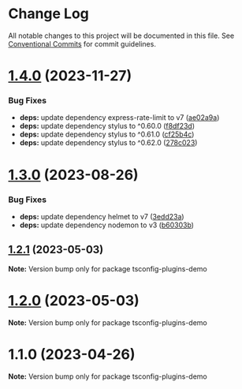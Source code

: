 # Change Log

All notable changes to this project will be documented in this file.
See [Conventional Commits](https://conventionalcommits.org) for commit guidelines.

# [1.4.0](https://github.com/matteobruni/typedoc-plugins/compare/tsconfig-plugins-demo@1.3.0...tsconfig-plugins-demo@1.4.0) (2023-11-27)

### Bug Fixes

- **deps:** update dependency express-rate-limit to v7 ([ae02a9a](https://github.com/matteobruni/typedoc-plugins/commit/ae02a9a979a5bc8f4ab0d2c2ded760ca5be1604d))
- **deps:** update dependency stylus to ^0.60.0 ([f8df23d](https://github.com/matteobruni/typedoc-plugins/commit/f8df23de179148316a8e24d7dc362703a44dfa97))
- **deps:** update dependency stylus to ^0.61.0 ([cf25b4c](https://github.com/matteobruni/typedoc-plugins/commit/cf25b4c145d72ee0d9fd9cd2065074d2953f7145))
- **deps:** update dependency stylus to ^0.62.0 ([278c023](https://github.com/matteobruni/typedoc-plugins/commit/278c02363c65d7a1af12370fe04b96460240d334))

# [1.3.0](https://github.com/matteobruni/typedoc-plugins/compare/tsconfig-plugins-demo@1.2.1...tsconfig-plugins-demo@1.3.0) (2023-08-26)

### Bug Fixes

- **deps:** update dependency helmet to v7 ([3edd23a](https://github.com/matteobruni/typedoc-plugins/commit/3edd23aca2b6665e959c8088bcd195aad6ee2b14))
- **deps:** update dependency nodemon to v3 ([b60303b](https://github.com/matteobruni/typedoc-plugins/commit/b60303bb17ee1a786abe3516a5bfb8dc6afc4574))

## [1.2.1](https://github.com/matteobruni/typedoc-plugins/compare/tsconfig-plugins-demo@1.2.0...tsconfig-plugins-demo@1.2.1) (2023-05-03)

**Note:** Version bump only for package tsconfig-plugins-demo

# [1.2.0](https://github.com/matteobruni/typedoc-plugins/compare/tsconfig-plugins-demo@1.1.0...tsconfig-plugins-demo@1.2.0) (2023-05-03)

**Note:** Version bump only for package tsconfig-plugins-demo

# 1.1.0 (2023-04-26)

**Note:** Version bump only for package tsconfig-plugins-demo
